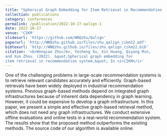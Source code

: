 ```yaml
---
title: "Spherical Graph Embedding for Item Retrieval in Recommendation System"
collection: publications
category: conferences
permalink: /publication/2022-10-17-qalign-1
date: 2022-10-17
venue: 'CIKM'
slidesurl: 'https://github.com/WNQzhu/Qalign'
paperurl: 'http://WNQzhu.github.io/files/zhu_qalign_cikm22.pdf'
bibtexurl: 'http://WNQzhu.github.io/files/zhu_qalign_cikm22.bib'
citation: '<b>Wenqiao Zhu</b>, Yesheng Xu, Xin Huang, Qiyang Min,
and Xun Zhou. (2022). &quot;Spherical graph embedding for
item retrieval in recommendation system.&quot; In <i>CIKM</i>'
---
```

One of the challenging problems in large-scale recommendation
systems is to retrieve relevant candidates accurately and efficiently.
Graph-based retrievals have been widely deployed in industrial recommendation systems. Previous graph-based methods depend on integrated graph infrastructures because of inherent data dependency in graph learning. However, it could be expensive to develop a graph infrastructure. In this paper, we present a simple and effective graph-based retrieval method, which does not need any graph infrastructures. We conduct extensive offline evaluations and online tests in a real-world recommendation system. The results show that the proposed method outperforms the existing methods. The source code of our algorithm is available online.
